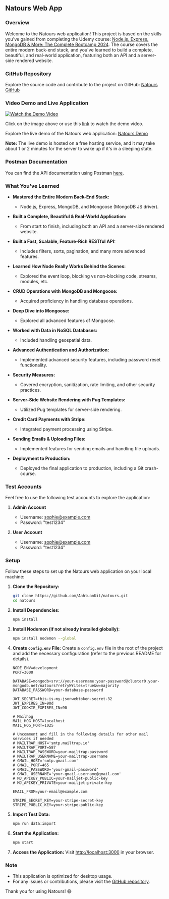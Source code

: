 ## Natours Web App

### Overview

Welcome to the Natours web application! This project is based on the skills you've gained from completing the Udemy course: [Node.js, Express, MongoDB & More: The Complete Bootcamp 2024](https://www.udemy.com/course/nodejs-express-mongodb-bootcamp/). The course covers the entire modern back-end stack, and you've learned to build a complete, beautiful, and real-world application, featuring both an API and a server-side rendered website.

### GitHub Repository

Explore the source code and contribute to the project on GitHub: [Natours GitHub](https://github.com/AnhtuanUit/natours)

### Video Demo and Live Application

[![Watch the Demo Video](https://github.com/AnhtuanUit/natours/assets/13465843/ce404ebd-7c26-4063-8350-84c9316a5c89)](https://youtu.be/jo0hrj23-i8)

Click on the image above or use this [link](https://www.youtube.com/watch?v=jo0hrj23-i8) to watch the demo video.

Explore the live demo of the Natours web application: [Natours Demo](https://natours-8ogu.onrender.com/)

**Note:** The live demo is hosted on a free hosting service, and it may take about 1 or 2 minutes for the server to wake up if it's in a sleeping state.

### Postman Documentation

You can find the API documentation using Postman [here](https://documenter.getpostman.com/view/256237/2s9YsFCt2w).

### What You've Learned

- **Mastered the Entire Modern Back-End Stack:**
  - Node.js, Express, MongoDB, and Mongoose (MongoDB JS driver).

- **Built a Complete, Beautiful & Real-World Application:**
  - From start to finish, including both an API and a server-side rendered website.

- **Built a Fast, Scalable, Feature-Rich RESTful API:**
  - Includes filters, sorts, pagination, and many more advanced features.

- **Learned How Node Really Works Behind the Scenes:**
  - Explored the event loop, blocking vs non-blocking code, streams, modules, etc.

- **CRUD Operations with MongoDB and Mongoose:**
  - Acquired proficiency in handling database operations.

- **Deep Dive into Mongoose:**
  - Explored all advanced features of Mongoose.

- **Worked with Data in NoSQL Databases:**
  - Included handling geospatial data.

- **Advanced Authentication and Authorization:**
  - Implemented advanced security features, including password reset functionality.

- **Security Measures:**
  - Covered encryption, sanitization, rate limiting, and other security practices.

- **Server-Side Website Rendering with Pug Templates:**
  - Utilized Pug templates for server-side rendering.

- **Credit Card Payments with Stripe:**
  - Integrated payment processing using Stripe.

- **Sending Emails & Uploading Files:**
  - Implemented features for sending emails and handling file uploads.

- **Deployment to Production:**
  - Deployed the final application to production, including a Git crash-course.

### Test Accounts

Feel free to use the following test accounts to explore the application:

1. **Admin Account**
   - Username: sophie@example.com
   - Password: "test1234"

2. **User Account**
   - Username: sophie@example.com
   - Password: "test1234"

### Setup

Follow these steps to set up the Natours web application on your local machine:

1. **Clone the Repository:**
   ```bash
   git clone https://github.com/AnhtuanUit/natours.git
   cd natours
   ```

2. **Install Dependencies:**
   ```bash
   npm install
   ```

3. **Install Nodemon (if not already installed globally):**
   ```bash
   npm install nodemon --global
   ```

4. **Create `config.env` File:**
   Create a `config.env` file in the root of the project and add the necessary configuration (refer to the previous README for details).

   ```env
   NODE_ENV=development
   PORT=3000

   DATABASE=mongodb+srv://your-username:your-password@cluster0.your-mongodb.net/natours?retryWrites=true&w=majority
   DATABASE_PASSWORD=your-database-password

   JWT_SECRET=this-is-my-jsonwebtoken-secret-32
   JWT_EXPIRES_IN=90d
   JWT_COOKIE_EXPIRES_IN=90

   # Mailhog
   MAIL_HOG_HOST=localhost
   MAIL_HOG_PORT=1025

   # Uncomment and fill in the following details for other mail services if needed
   # MAILTRAP_HOST='smtp.mailtrap.io'
   # MAILTRAP_PORT=587
   # MAILTRAP_PASSWORD=your-mailtrap-password
   # MAILTRAP_USERNAME=your-mailtrap-username
   # GMAIL_HOST='smtp.gmail.com'
   # GMAIL_PORT=465
   # GMAIL_PASSWORD='your-gmail-password'
   # GMAIL_USERNAME='your-gmail-username@gmail.com'
   # MJ_APIKEY_PUBLIC=your-mailjet-public-key
   # MJ_APIKEY_PRIVATE=your-mailjet-private-key

   EMAIL_FROM=your-email@example.com

   STRIPE_SECRET_KEY=your-stripe-secret-key
   STRIPE_PUBLIC_KEY=your-stripe-public-key
   ```

5. **Import Test Data:**
   ```bash
   npm run data:import
   ```

6. **Start the Application:**
   ```bash
   npm start
   ```

7. **Access the Application:**
   Visit [http://localhost:3000](http://localhost:3000) in your browser.

### Note

- This application is optimized for desktop usage.
- For any issues or contributions, please visit the [GitHub repository](https://github.com/AnhtuanUit/natours).

Thank you for using Natours! 😄


